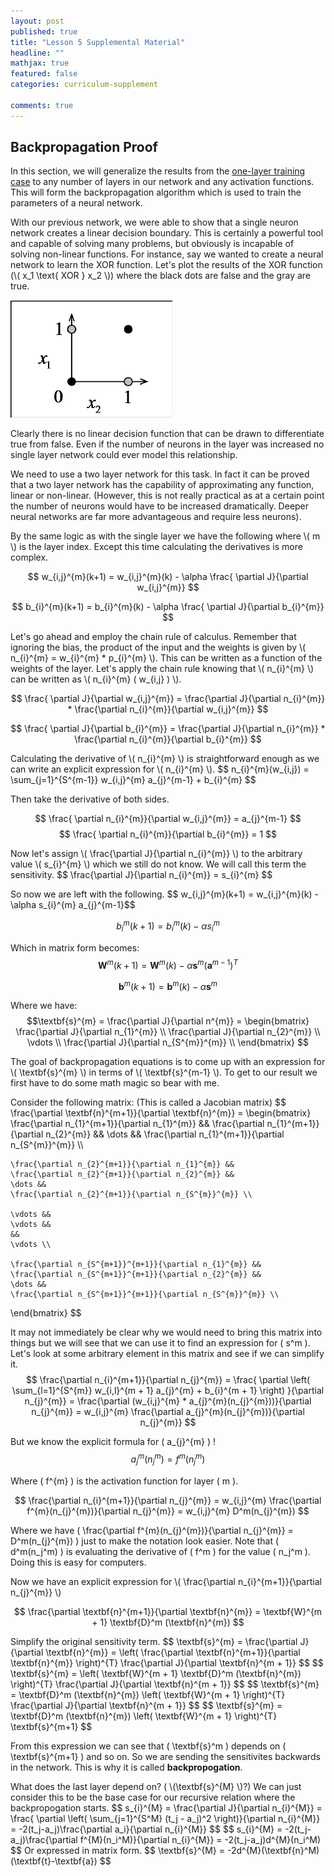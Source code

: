 ```yaml
---
layout: post
published: true
title: "Lesson 5 Supplemental Material"
headline: ""
mathjax: true
featured: false
categories: curriculum-supplement

comments: true
---
```


<h2><a name="backpropagation"></a>Backpropagation Proof</h2>

In this section, we will generalize the results from the [one-layer training case](../curriculum-supplement/lesson4supplement) to
any number of layers in our network and any activation functions. This will
form the backpropagation algorithm which is used to train the parameters of a
neural network.


<p>
  With our previous network, we were able to show that a single neuron network
  creates a linear decision boundary. This is certainly a powerful tool and
  capable of solving many problems, but obviously is incapable of solving
  non-linear functions. For instance, say we wanted to create a neural network
  to learn the XOR function. Let's plot the results of the XOR function (\( x_1
  \text{ XOR } x_2 \)) where the black dots are false and the gray are true.
</p>

<img class='center-image' src='/assets/img/ml/crash_course/xor.png' />

<p>
  Clearly there is no linear decision function that can be drawn to
  differentiate true from false. Even if the number of neurons in the layer was
  increased no single layer network could ever model this relationship.
</p>

<p>
  We need to use a two layer network for this task. In fact it can be proved
  that a two layer network has the capability of approximating any function,
  linear or non-linear. (However, this is not really practical as at a certain
  point the number of neurons would have to be increased dramatically. Deeper
  neural networks are far more advantageous and require less neurons).
</p>

<p>
  By the same logic as with the single layer we have the following where \( m
  \) is the layer index. Except this time calculating the derivatives is more
  complex.

  $$ w_{i,j}^{m}(k+1) = w_{i,j}^{m}(k) - \alpha \frac{ \partial J}{\partial
  w_{i,j}^{m}} $$

  $$ b_{i}^{m}(k+1) = b_{i}^{m}(k) - \alpha \frac{ \partial J}{\partial
  b_{i}^{m}} $$
</p>

<p>
  Let's go ahead and employ the chain rule of calculus. Remember that
  ignoring the bias, the product of the input and the weights is given by
  \( n_{i}^{m} = w_{i}^{m} * p_{i}^{m} \).
  This can be written as a function of the weights of the layer.
  Let's apply the chain rule knowing that \( n_{i}^{m} \) can be written as \(
  n_{i}^{m} ( w_{i,j} ) \).

  $$
  \frac{ \partial J}{\partial w_{i,j}^{m}} = \frac{\partial J}{\partial
  n_{i}^{m}} * \frac{\partial n_{i}^{m}}{\partial w_{i,j}^{m}}
  $$

  $$
  \frac{ \partial J}{\partial b_{i}^{m}} = \frac{\partial J}{\partial n_{i}^{m}} *
  \frac{\partial n_{i}^{m}}{\partial b_{i}^{m}} $$
</p>

<p>
  Calculating the derivative of \( n_{i}^{m} \) is straightforward enough as we
  can write an explicit expression for \( n_{i}^{m} \).
  $$ n_{i}^{m}(w_{i,j}) = \sum_{j=1}^{S^{m-1}} w_{i,j}^{m} a_{j}^{m-1} + b_{i}^{m} $$

  Then take the derivative of both sides.

  $$ \frac{ \partial n_{i}^{m}}{\partial w_{i,j}^{m}}  = a_{j}^{m-1} $$
  $$ \frac{ \partial n_{i}^{m}}{\partial b_{i}^{m}} = 1 $$
</p>

<p>
  Now let's assign \( \frac{\partial J}{\partial n_{i}^{m}} \) to the arbitrary
  value \( s_{i}^{m} \) which we still do not know. We will call this term the
  sensitivity.
  $$ \frac{\partial J}{\partial n_{i}^{m}} = s_{i}^{m} $$
</p>

<p>
  So now we are left with the following.
  $$ w_{i,j}^{m}(k+1) = w_{i,j}^{m}(k) - \alpha s_{i}^{m} a_{j}^{m-1}$$

  $$ b_{i}^{m}(k+1) = b_{i}^{m}(k) - \alpha s_{i}^{m} $$

  Which in matrix form becomes:
  $$ \textbf{W}^{m}(k+1) = \textbf{W}^{m}(k) - \alpha \textbf{s}^{m}
  (\textbf{a}^{m-1})^{T} $$

  $$ \textbf{b}^{m}(k+1) = \textbf{b}^{m}(k) - \alpha \textbf{s}^{m} $$

Where we have:
  $$\textbf{s}^{m} = \frac{\partial J}{\partial n^{m}} =
  \begin{bmatrix}
    \frac{\partial J}{\partial n_{1}^{m}} \\
    \frac{\partial J}{\partial n_{2}^{m}} \\
    \vdots \\
    \frac{\partial J}{\partial n_{S^{m}}^{m}} \\
  \end{bmatrix} $$
</p>

<p>
  The goal of backpropagation equations is to come up with an expression for
  \( \textbf{s}^{m} \) in terms of \( \textbf{s}^{m-1} \). To get to our result
  we first have to do some math magic so bear with me.
</p>

<p>
  Consider the following matrix: (This is called a Jacobian matrix)
  $$
  \frac{\partial \textbf{n}^{m+1}}{\partial \textbf{n}^{m}} =
  \begin{bmatrix}
    \frac{\partial n_{1}^{m+1}}{\partial n_{1}^{m}} &&
    \frac{\partial n_{1}^{m+1}}{\partial n_{2}^{m}} &&
    \dots &&
    \frac{\partial n_{1}^{m+1}}{\partial n_{S^{m}}^{m}} \\

    \frac{\partial n_{2}^{m+1}}{\partial n_{1}^{m}} &&
    \frac{\partial n_{2}^{m+1}}{\partial n_{2}^{m}} &&
    \dots &&
    \frac{\partial n_{2}^{m+1}}{\partial n_{S^{m}}^{m}} \\

    \vdots &&
    \vdots &&
    &&
    \vdots \\

    \frac{\partial n_{S^{m+1}}^{m+1}}{\partial n_{1}^{m}} &&
    \frac{\partial n_{S^{m+1}}^{m+1}}{\partial n_{2}^{m}} &&
    \dots &&
    \frac{\partial n_{S^{m+1}}^{m+1}}{\partial n_{S^{m}}^{m}} \\
  \end{bmatrix}
  $$

  It may not immediately be clear why we would need to bring this matrix into
  things but we will see that we can use it to find an expression for \( s^m
  \). Let's look at some arbitrary element in this matrix and see if we can simplify
  it.
  $$
    \frac{\partial n_{i}^{m+1}}{\partial n_{j}^{m}} = \frac{ \partial \left( \sum_{l=1}^{S^{m}}
    w_{i,l}^{m + 1} a_{j}^{m} + b_{i}^{m + 1} \right) }{\partial n_{j}^{m}} =
    \frac{\partial (w_{i,j}^{m} * a_{j}^{m}(n_{j}^{m}))}{\partial n_{j}^{m}} = w_{i,j}^{m} \frac{\partial
    a_{j}^{m}(n_{j}^{m})}{\partial n_{j}^{m}}
  $$

  But we know the explicit formula for \( a_{j}^{m} \) !
  $$ a_{j}^{m} (n_{j}^{m}) = f^{m}(n_{j}^{m})$$

  Where \( f^{m} \) is the activation function for layer \( m \).

  $$
  \frac{\partial n_{i}^{m+1}}{\partial n_{j}^{m}} = w_{i,j}^{m} \frac{\partial
    f^{m}(n_{j}^{m})}{\partial n_{j}^{m}} = w_{i,j}^{m} D^m(n_{j}^{m})
  $$

  Where we have \( \frac{\partial f^{m}(n_{j}^{m})}{\partial n_{j}^{m}} =
  D^m(n_{j}^{m}) \) just to make the notation look easier. Note that \(
  d^m(n_j^m) \) is evaluating the derivative of \( f^m \) for the value \(
  n_j^m \). Doing this is easy for computers.
</p>

<p>
  Now we have an explicit expression for \( \frac{\partial
  n_{i}^{m+1}}{\partial n_{j}^{m}} \)

  $$
  \frac{\partial \textbf{n}^{m+1}}{\partial \textbf{n}^{m}} = \textbf{W}^{m +
  1} \textbf{D}^m (\textbf{n}^{m})
  $$
</p>

<p>
  Simplify the original sensitivity term.
  $$
  \textbf{s}^{m} = \frac{\partial J}{\partial \textbf{n}^{m}} =
  \left( \frac{\partial \textbf{n}^{m+1}}{\partial \textbf{n}^{m}} \right)^{T}
  \frac{\partial J}{\partial \textbf{n}^{m + 1}}
  $$
  $$
  \textbf{s}^{m} =
  \left( \textbf{W}^{m + 1} \textbf{D}^m (\textbf{n}^{m}) \right)^{T}
  \frac{\partial J}{\partial \textbf{n}^{m + 1}}
  $$
  $$
  \textbf{s}^{m} =
  \textbf{D}^m (\textbf{n}^{m}) \left( \textbf{W}^{m + 1} \right)^{T}
  \frac{\partial J}{\partial \textbf{n}^{m + 1}}
  $$
  $$
  \textbf{s}^{m} =
  \textbf{D}^m (\textbf{n}^{m}) \left( \textbf{W}^{m + 1} \right)^{T}
  \textbf{s}^{m+1}
  $$

  From this expression we can see that \( \textbf{s}^m \) depends on \(
  \textbf{s}^{m+1} \) and so on. So we are sending the sensitivites backwards
  in the network. This is why it is called <b>backpropogation</b>.
</p>

<p>
  What does the last layer depend on? ( \(\textbf{s}^{M} \)?)
  We can just consider this to be the base case for our recursive relation
  where the backpropogation starts.
  $$
  s_{i}^{M} = \frac{\partial J}{\partial n_{i}^{M}} =
  \frac{ \partial \left( \sum_{j=1}^{S^M} (t_j - a_j)^2 \right)}{\partial n_{i}^{M}}
  =
  -2(t_j-a_j)\frac{\partial a_i}{\partial n_{i}^{M}}
  $$
  $$
  s_{i}^{M} = -2(t_j-a_j)\frac{\partial f^{M}(n_i^M)}{\partial n_{i}^{M}} =
  -2(t_j-a_j)d^{M}(n_i^M)
  $$
  Or expressed in matrix form.
  $$
  \textbf{s}^{M} = -2d^{M}(\textbf{n}^M)
  (\textbf{t}-\textbf{a})  
  $$
</p>
